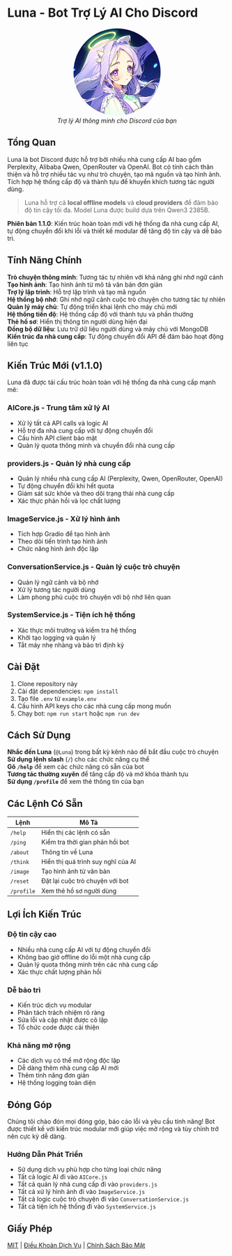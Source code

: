 # Luna - Bot Trợ Lý AI Cho Discord

<div align="center">
  <img src="./assets/luna-avatar.png" alt="Ảnh đại diện bot Luna" width="200" height="200" style="border-radius: 50%;">
  <br>
  <em>Trợ lý AI thông minh cho Discord của bạn</em>
</div>

## Tổng Quan

Luna là bot Discord được hỗ trợ bởi nhiều nhà cung cấp AI bao gồm Perplexity, Alibaba Qwen, OpenRouter và OpenAI. Bot có tính cách thân thiện và hỗ trợ nhiều tác vụ như trò chuyện, tạo mã nguồn và tạo hình ảnh. Tích hợp hệ thống cấp độ và thành tựu để khuyến khích tương tác người dùng.
> Luna hỗ trợ cả **local offline models** và **cloud providers** để đảm bảo độ tin cậy tối đa.
> Model Luna được build dựa trên Qwen3 2385B.

**Phiên bản 1.1.0**: Kiến trúc hoàn toàn mới với hệ thống đa nhà cung cấp AI, tự động chuyển đổi khi lỗi và thiết kế modular để tăng độ tin cậy và dễ bảo trì.

## Tính Năng Chính

**Trò chuyện thông minh**: Tương tác tự nhiên với khả năng ghi nhớ ngữ cảnh  
**Tạo hình ảnh**: Tạo hình ảnh từ mô tả văn bản đơn giản  
**Trợ lý lập trình**: Hỗ trợ lập trình và tạo mã nguồn  
**Hệ thống bộ nhớ**: Ghi nhớ ngữ cảnh cuộc trò chuyện cho tương tác tự nhiên  
**Quản lý máy chủ**: Tự động triển khai lệnh cho máy chủ mới  
**Hệ thống tiến độ**: Hệ thống cấp độ với thành tựu và phần thưởng  
**Thẻ hồ sơ**: Hiển thị thông tin người dùng hiện đại  
**Đồng bộ dữ liệu**: Lưu trữ dữ liệu người dùng và máy chủ với MongoDB  
**Kiến trúc đa nhà cung cấp**: Tự động chuyển đổi API để đảm bảo hoạt động liên tục

## Kiến Trúc Mới (v1.1.0)

Luna đã được tái cấu trúc hoàn toàn với hệ thống đa nhà cung cấp mạnh mẽ:

### **AICore.js** - Trung tâm xử lý AI
- Xử lý tất cả API calls và logic AI
- Hỗ trợ đa nhà cung cấp với tự động chuyển đổi
- Cấu hình API client bảo mật
- Quản lý quota thông minh và chuyển đổi nhà cung cấp

### **providers.js** - Quản lý nhà cung cấp
- Quản lý nhiều nhà cung cấp AI (Perplexity, Qwen, OpenRouter, OpenAI)
- Tự động chuyển đổi khi hết quota
- Giám sát sức khỏe và theo dõi trạng thái nhà cung cấp
- Xác thực phản hồi và lọc chất lượng

### **ImageService.js** - Xử lý hình ảnh
- Tích hợp Gradio để tạo hình ảnh
- Theo dõi tiến trình tạo hình ảnh
- Chức năng hình ảnh độc lập

### **ConversationService.js** - Quản lý cuộc trò chuyện
- Quản lý ngữ cảnh và bộ nhớ
- Xử lý tương tác người dùng
- Làm phong phú cuộc trò chuyện với bộ nhớ liên quan

### **SystemService.js** - Tiện ích hệ thống
- Xác thực môi trường và kiểm tra hệ thống
- Khởi tạo logging và quản lý
- Tắt máy nhẹ nhàng và bảo trì định kỳ

## Cài Đặt

1. Clone repository này
2. Cài đặt dependencies: `npm install`
3. Tạo file `.env` từ `example.env`
4. Cấu hình API keys cho các nhà cung cấp mong muốn
5. Chạy bot: `npm run start` hoặc `npm run dev`


## Cách Sử Dụng

**Nhắc đến Luna** (`@Luna`) trong bất kỳ kênh nào để bắt đầu cuộc trò chuyện  
**Sử dụng lệnh slash** (`/`) cho các chức năng cụ thể  
**Gõ `/help`** để xem các chức năng có sẵn của bot  
**Tương tác thường xuyên** để tăng cấp độ và mở khóa thành tựu  
**Sử dụng `/profile`** để xem thẻ thông tin của bạn

## Các Lệnh Có Sẵn

| Lệnh | Mô Tả |
|---------|-------------|
| `/help` | Hiển thị các lệnh có sẵn |
| `/ping` | Kiểm tra thời gian phản hồi bot |
| `/about` | Thông tin về Luna |
| `/think` | Hiển thị quá trình suy nghĩ của AI |
| `/image` | Tạo hình ảnh từ văn bản |
| `/reset` | Đặt lại cuộc trò chuyện với bot |
| `/profile` | Xem thẻ hồ sơ người dùng |

## Lợi Ích Kiến Trúc

### **Độ tin cậy cao**
- Nhiều nhà cung cấp AI với tự động chuyển đổi
- Không bao giờ offline do lỗi một nhà cung cấp
- Quản lý quota thông minh trên các nhà cung cấp
- Xác thực chất lượng phản hồi

### **Dễ bảo trì**
- Kiến trúc dịch vụ modular
- Phân tách trách nhiệm rõ ràng
- Sửa lỗi và cập nhật được cô lập
- Tổ chức code được cải thiện

### **Khả năng mở rộng**
- Các dịch vụ có thể mở rộng độc lập
- Dễ dàng thêm nhà cung cấp AI mới
- Thêm tính năng đơn giản
- Hệ thống logging toàn diện

## Đóng Góp

Chúng tôi chào đón mọi đóng góp, báo cáo lỗi và yêu cầu tính năng! Bot được thiết kế với kiến trúc modular mới giúp việc mở rộng và tùy chỉnh trở nên cực kỳ dễ dàng.

### Hướng Dẫn Phát Triển
- Sử dụng dịch vụ phù hợp cho từng loại chức năng
- Tất cả logic AI đi vào `AICore.js`
- Tất cả quản lý nhà cung cấp đi vào `providers.js`
- Tất cả xử lý hình ảnh đi vào `ImageService.js`
- Tất cả logic cuộc trò chuyện đi vào `ConversationService.js`
- Tất cả tiện ích hệ thống đi vào `SystemService.js`

## Giấy Phép

[MIT](LICENSE) | [Điều Khoản Dịch Vụ](./docs/legal/terms-of-service.md) | [Chính Sách Bảo Mật](./docs/legal/privacy-policy.md)
